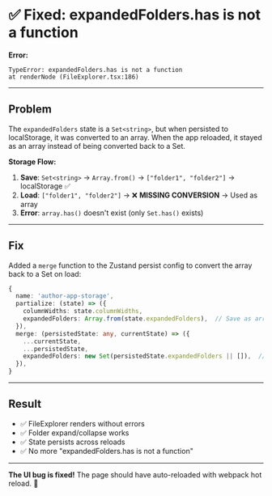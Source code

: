 # ✅ Fixed: expandedFolders.has is not a function

**Error:**
```
TypeError: expandedFolders.has is not a function
at renderNode (FileExplorer.tsx:186)
```

---

## Problem

The `expandedFolders` state is a `Set<string>`, but when persisted to localStorage, it was converted to an array. When the app reloaded, it stayed as an array instead of being converted back to a Set.

**Storage Flow:**
1. **Save**: `Set<string>` → `Array.from()` → `["folder1", "folder2"]` → localStorage ✅
2. **Load**: `["folder1", "folder2"]` → ❌ **MISSING CONVERSION** → Used as array
3. **Error**: `array.has()` doesn't exist (only `Set.has()` exists)

---

## Fix

Added a `merge` function to the Zustand persist config to convert the array back to a Set on load:

```typescript
{
  name: 'author-app-storage',
  partialize: (state) => ({
    columnWidths: state.columnWidths,
    expandedFolders: Array.from(state.expandedFolders),  // Save as array
  }),
  merge: (persistedState: any, currentState) => ({
    ...currentState,
    ...persistedState,
    expandedFolders: new Set(persistedState.expandedFolders || []),  // ✅ Convert back to Set
  }),
}
```

---

## Result

- ✅ FileExplorer renders without errors
- ✅ Folder expand/collapse works
- ✅ State persists across reloads
- ✅ No more "expandedFolders.has is not a function"

---

**The UI bug is fixed!** The page should have auto-reloaded with webpack hot reload. 🎉
